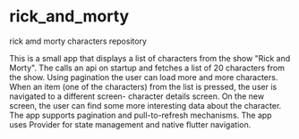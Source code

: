 # rick_and_morty
 rick amd morty characters repository

This is a small app that displays a list of characters from the show "Rick and Morty".
The calls an api on startup and fetches a list of 20 characters from the show.
Using pagination the user can load more and more characters.
When an item (one of the characters) from the list is pressed, the user is navigated to a different screen- character details screen.
On the new screen, the user can find some more interesting data about the character.
The app supports pagination and pull-to-refresh mechanisms.
The app uses Provider for state management and native flutter navigation.
